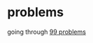 # problems

going through [99 problems](https://wiki.haskell.org/H-99:_Ninety-Nine_Haskell_Problems)


